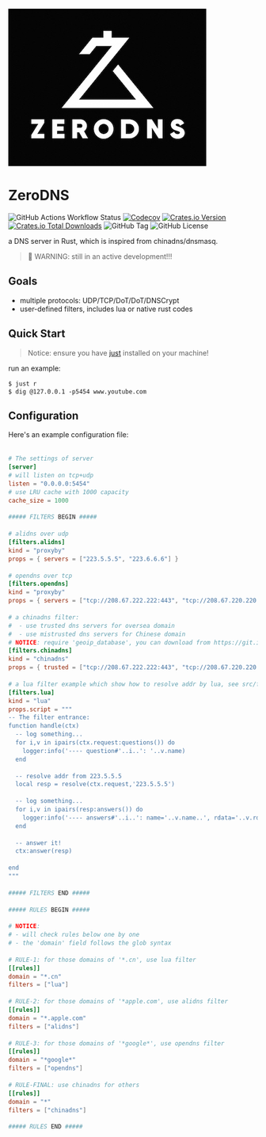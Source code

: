 ![logo](./docs/logo.jpg)

# ZeroDNS

![GitHub Actions Workflow Status](https://img.shields.io/github/actions/workflow/status/jjeffcaii/zerodns/rust.yml)
[![Codecov](https://img.shields.io/codecov/c/github/jjeffcaii/zerodns)](https://app.codecov.io/gh/jjeffcaii/zerodns)
[![Crates.io Version](https://img.shields.io/crates/v/zerodns)](https://crates.io/crates/zerodns)
[![Crates.io Total Downloads](https://img.shields.io/crates/d/zerodns)](https://crates.io/crates/zerodns)
![GitHub Tag](https://img.shields.io/github/v/tag/jjeffcaii/zerodns)
![GitHub License](https://img.shields.io/github/license/jjeffcaii/zerodns)

a DNS server in Rust, which is inspired from chinadns/dnsmasq.

> :construction_worker: WARNING: still in an active development!!!

## Goals

- multiple protocols: UDP/TCP/DoT/DoT/DNSCrypt
- user-defined filters, includes lua or native rust codes

## Quick Start

> Notice: ensure you have [just](https://github.com/casey/just) installed on your machine!

run an example:

```shell
$ just r
$ dig @127.0.0.1 -p5454 www.youtube.com
```

## Configuration

Here's an example configuration file:

```toml

# The settings of server
[server]
# will listen on tcp+udp
listen = "0.0.0.0:5454"
# use LRU cache with 1000 capacity
cache_size = 1000

##### FILTERS BEGIN #####

# alidns over udp
[filters.alidns]
kind = "proxyby"
props = { servers = ["223.5.5.5", "223.6.6.6"] }

# opendns over tcp
[filters.opendns]
kind = "proxyby"
props = { servers = ["tcp://208.67.222.222:443", "tcp://208.67.220.220:443"] }

# a chinadns filter:
#  - use trusted dns servers for oversea domain
#  - use mistrusted dns servers for Chinese domain
# NOTICE: require 'geoip_database', you can download from https://git.io/GeoLite2-Country.mmdb
[filters.chinadns]
kind = "chinadns"
props = { trusted = ["tcp://208.67.222.222:443", "tcp://208.67.220.220:443"], mistrusted = ["223.5.5.5", "223.6.6.6"], geoip_database = "GeoLite2-Country.mmdb" }

# a lua filter example which show how to resolve addr by lua, see src/filter/lua.rs for more infomation.
[filters.lua]
kind = "lua"
props.script = """
-- The filter entrance:
function handle(ctx)
  -- log something...
  for i,v in ipairs(ctx.request:questions()) do
    logger:info('---- question#'..i..': '..v.name)
  end

  -- resolve addr from 223.5.5.5
  local resp = resolve(ctx.request,'223.5.5.5')

  -- log something...
  for i,v in ipairs(resp:answers()) do
    logger:info('---- answers#'..i..': name='..v.name..', rdata='..v.rdata)
  end

  -- answer it!
  ctx:answer(resp)

end
"""

##### FILTERS END #####

##### RULES BEGIN #####

# NOTICE:
# - will check rules below one by one
# - the 'domain' field follows the glob syntax

# RULE-1: for those domains of '*.cn', use lua filter
[[rules]]
domain = "*.cn"
filters = ["lua"]

# RULE-2: for those domains of '*apple.com', use alidns filter
[[rules]]
domain = "*.apple.com"
filters = ["alidns"]

# RULE-3: for those domains of '*google*', use opendns filter
[[rules]]
domain = "*google*"
filters = ["opendns"]

# RULE-FINAL: use chinadns for others
[[rules]]
domain = "*"
filters = ["chinadns"]

##### RULES END #####

```
